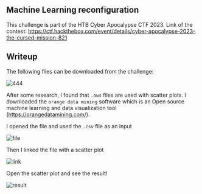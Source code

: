 ## Machine Learning reconfiguration

This challenge is part of the HTB Cyber Apocalypse CTF 2023. Link of the contest: https://ctf.hackthebox.com/event/details/cyber-apocalypse-2023-the-cursed-mission-821

## Writeup

The following files can be downloaded from the challenge:

![444](https://user-images.githubusercontent.com/100348014/228270655-e7dae4f4-db27-4e90-9a51-8cae3120d56a.png)

After some research, I found that `.ows` files are used with scatter plots. I downloaded the `orange data mining` software which is an Open source machine learning and data visualization tool (https://orangedatamining.com/).

I opened the file and used the `.csv` file as an input

![file](https://user-images.githubusercontent.com/100348014/228273647-5499951f-cc1b-4318-ba06-41b7cc9054c7.png)

Then I linked the file with a scatter plot

![link](https://user-images.githubusercontent.com/100348014/228274064-0e107e27-edcf-4dd7-93fe-a3d6e10e9bbe.png)

Open the scatter plot and see the result!

![result](https://user-images.githubusercontent.com/100348014/228273808-97803902-28de-4043-9c8d-5847e8466945.png)
